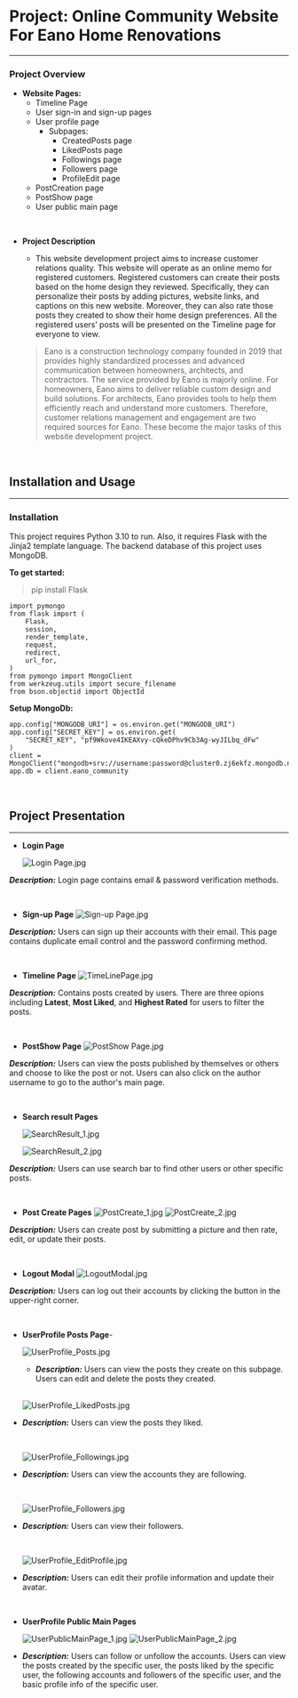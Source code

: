 # Project: Online Community Website For Eano Home Renovations
______

### Project Overview
- **Website Pages:**
  - Timeline Page
  - User sign-in and sign-up pages
  - User profile page
    - Subpages:
      - CreatedPosts page
      - LikedPosts page
      - Followings page
      - Followers page
      - ProfileEdit page
  - PostCreation page
  - PostShow page
  - User public main page
  
<br/>

- **Project Description**

    - This website development project aims to increase customer relations quality. This website will operate as an
      online memo for registered customers. Registered customers can
      create their posts based on the home design they reviewed. Specifically, they can personalize their posts by
      adding pictures, website links, and captions on this new website. Moreover, they can also rate those posts they
      created to
      show their home design preferences. All the registered users’ posts will be presented on
      the Timeline page for everyone to view.

    > Eano is a construction technology company founded in 2019 that provides highly
      standardized processes and advanced communication between homeowners,
      architects, and contractors. The service provided by Eano is majorly online. For
      homeowners, Eano aims to deliver reliable custom design and build solutions. For
      architects, Eano provides tools to help them efficiently reach and understand more
      customers. Therefore, customer relations management and engagement are two
      required sources for Eano. These become the major tasks of this website development project.

  
<br/>

## Installation and Usage

----
### Installation

This project requires Python 3.10 to run. Also, it requires Flask with the Jinja2 template language. The backend database
of this project uses MongoDB. 

**To get started:**

>pip install Flask

    import pymongo
    from flask import (
        Flask,
        session,
        render_template,
        request,
        redirect,
        url_for,
    )
    from pymongo import MongoClient
    from werkzeug.utils import secure_filename
    from bson.objectid import ObjectId

**Setup MongoDb:**

    app.config["MONGODB_URI"] = os.environ.get("MONGODB_URI")
    app.config["SECRET_KEY"] = os.environ.get(
        "SECRET_KEY", "pf9Wkove4IKEAXvy-cQkeDPhv9Cb3Ag-wyJILbq_dFw"
    )
    client = MongoClient("mongodb+srv://username:password@cluster0.zj6ekfz.mongodb.net/xxx")
    app.db = client.eano_community



<br/>

## Project Presentation

---

- **Login Page**

    ![Login Page.jpg](static%2Fimg%2FprojectPresentation%2FLogin%20Page.jpg?raw=true)

_**Description:**_ Login page contains email & password verification methods. 


<br/>

- **Sign-up Page**
![Sign-up Page.jpg](static%2Fimg%2FprojectPresentation%2FSign-up%20Page.jpg?raw=true)

_**Description:**_ Users can sign up their accounts with their email. This page contains duplicate email control and the
password confirming method.

  
<br/>

- **Timeline Page**
![TimeLinePage.jpg](static%2Fimg%2FprojectPresentation%2FTimeLinePage.jpg?raw=true)

_**Description:**_ Contains posts created by users. There are three opions including **Latest**, **Most Liked**, and 
**Highest Rated** for users to filter the posts.


<br/>

- **PostShow Page**
![PostShow Page.jpg](static%2Fimg%2FprojectPresentation%2FPostShow%20Page.jpg?raw=true)

_**Description:**_ Users can view the posts published by themselves or others and choose to like the post or not. Users
can also click on the author username to go to the author's main page. 

  

<br/>

- **Search result Pages**

    ![SearchResult_1.jpg](static%2Fimg%2FprojectPresentation%2FSearchResult_1.jpg?raw=true)

    ![SearchResult_2.jpg](static%2Fimg%2FprojectPresentation%2FSearchResult_2.jpg?raw=true)

_**Description:**_ Users can use search bar to find other users or other specific posts.

   

<br/>

- **Post Create Pages**
![PostCreate_1.jpg](static%2Fimg%2FprojectPresentation%2FPostCreate_1.jpg)
![PostCreate_2.jpg](static%2Fimg%2FprojectPresentation%2FPostCreate_2.jpg)

_**Description:**_ Users can create post by submitting a picture and then rate, edit, or update their posts.

   

<br/>

- **Logout Modal**
![LogoutModal.jpg](static%2Fimg%2FprojectPresentation%2FLogoutModal.jpg)

_**Description:**_ Users can log out their accounts by clicking the button in the upper-right corner. 


<br/>

- **UserProfile Posts Page**- 

  ![UserProfile_Posts.jpg](static%2Fimg%2FprojectPresentation%2FUserProfile_Posts.jpg)

  - _**Description:**_ Users can view the posts they create on this subpage. Users can edit and delete the posts they created.

  <br/>
  
  ![UserProfile_LikedPosts.jpg](static%2Fimg%2FprojectPresentation%2FUserProfile_LikedPosts.jpg)

- _**Description:**_ Users can view the posts they liked.

  <br/>
  
  ![UserProfile_Followings.jpg](static%2Fimg%2FprojectPresentation%2FUserProfile_Followings.jpg)

- _**Description:**_ Users can view the accounts they are following.

  <br/>
  
  ![UserProfile_Followers.jpg](static%2Fimg%2FprojectPresentation%2FUserProfile_Followers.jpg)

- _**Description:**_ Users can view their followers.

  <br/>
  
  ![UserProfile_EditProfile.jpg](static%2Fimg%2FprojectPresentation%2FUserProfile_EditProfile.jpg)

- _**Description:**_ Users can edit their profile information and update their avatar.

  
  <br/>

- **UserProfile Public Main Pages** 

    ![UserPublicMainPage_1.jpg](static%2Fimg%2FprojectPresentation%2FUserPublicMainPage_1.jpg)
    ![UserPublicMainPage_2.jpg](static%2Fimg%2FprojectPresentation%2FUserPublicMainPage_2.jpg)

- _**Description:**_ Users can follow or unfollow the accounts. Users can view the posts created by the specific user, 
the posts liked by the specific user, the following accounts and followers of the specific user, and the basic profile info
of the specific user.


